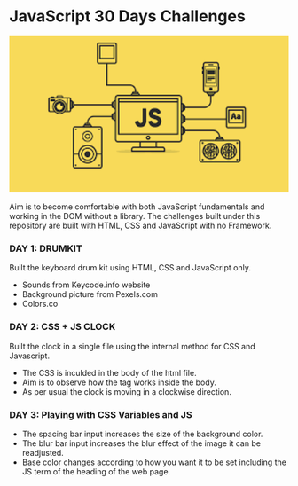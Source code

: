 # JavaScript 30 Days Challenges
 
  <img src="https://github.com/KhaniLucy/javascript30-day-challenge/blob/main/%20js.png" width="980">
 
 Aim is to become comfortable with both JavaScript fundamentals and working in the DOM without a library. The challenges built under this repository are built with HTML, CSS and JavaScript with no Framework.

### DAY 1: DRUMKIT
Built the keyboard drum kit using HTML, CSS and JavaScript only.
- Sounds from Keycode.info website
- Background picture from Pexels.com
- Colors.co

### DAY 2: CSS + JS CLOCK
Built the clock in a single file using the internal method for CSS and Javascript.
- The CSS is inculded in the body of the html file. 
- Aim is to observe how the <style></style> tag works inside the body.
- As per usual the clock is moving in a clockwise direction.

### DAY 3: Playing with CSS Variables and JS
- The spacing bar input increases the size of the background color.
- The blur bar input increases the blur effect of the image it can be readjusted.
- Base color changes according to how you want it to be set including the JS term of the heading of the web page.
